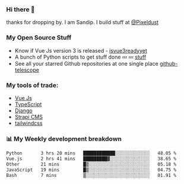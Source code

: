 ### Hi there 👋

thanks for dropping by.
I am Sandip. I build stuff at [@Pixeldust](github.com/pixeldust-in/)

###  **My Open Source Stuff**

 - Know if Vue Js version 3 is released -  [isvue3readyyet](https://github.com/sandiprb/isvue3readyyet)
 - A bunch of Python scripts to get stuff done 💤 💤 [stuff](https://github.com/sandiprb/stuff)
 - See all your starred Github repositories at one single place [github-telescope](https://github.com/sandiprb/github-telescope)



###  **My tools of trade:**
 - [Vue Js](https://github.com/vuejs/vue/)
 - [TypeScript](https://github.com/microsoft/TypeScript)
 - [Django](github.com/django/django)
 - [Strapi CMS](github.com/strapi/strapi)
 - [tailwindcss](https://github.com/tailwindlabs/tailwindcss)


###  📊 **My Weekly development breakdown**
<!--START_SECTION:waka-->

```txt
Python       3 hrs 20 mins   ████████████░░░░░░░░░░░░░   48.05 %
Vue.js       2 hrs 41 mins   █████████▓░░░░░░░░░░░░░░░   38.65 %
Other        21 mins         █▒░░░░░░░░░░░░░░░░░░░░░░░   05.18 %
JavaScript   19 mins         █▒░░░░░░░░░░░░░░░░░░░░░░░   04.75 %
Bash         7 mins          ▒░░░░░░░░░░░░░░░░░░░░░░░░   01.91 %
```

<!--END_SECTION:waka-->
